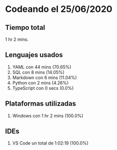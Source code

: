 # Codeando el 25/06/2020

## Tiempo total
1 hr 2 mins.

## Lenguajes usados
1. YAML con 44 mins (70.65%)
1. SQL con 8 mins (14.05%)
1. Markdown con 6 mins (11.04%)
1. Python con 2 mins (4.26%)
1. TypeScript con 0 secs (0.0%)

## Plataformas utilizadas
1. Windows con 1 hr 2 mins (100.0%)

## IDEs
1. VS Code un total de 1:02:19 (100.0%)

